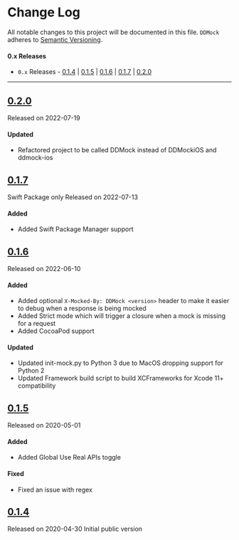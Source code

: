 # Change Log
All notable changes to this project will be documented in this file.
`DDMock` adheres to [Semantic Versioning](https://semver.org/).

#### 0.x Releases
- `0.x` Releases - [0.1.4](#014) | [0.1.5](#015) | [0.1.6](#016) | [0.1.7](#017) | [0.2.0](#020)

---
## [0.2.0](https://github.com/DeloitteDigitalAPAC/ddmock-ios/releases/tag/v0.2.0)
Released on 2022-07-19

#### Updated
- Refactored project to be called DDMock instead of DDMockiOS and ddmock-ios

## [0.1.7](https://github.com/DeloitteDigitalAPAC/ddmock-ios/releases/tag/v0.1.7)
Swift Package only
Released on 2022-07-13

#### Added
- Added Swift Package Manager support

## [0.1.6](https://github.com/DeloitteDigitalAPAC/ddmock-ios/releases/tag/v0.1.6)
Released on 2022-06-10

#### Added
- Added optional `X-Mocked-By: DDMock <version>` header to make it easier to debug when a response is being mocked
- Added Strict mode which will trigger a closure when a mock is missing for a request
- Added CocoaPod support

#### Updated
- Updated init-mock.py to Python 3 due to MacOS dropping support for Python 2
- Updated Framework build script to build XCFrameworks for Xcode 11+ compatibility

## [0.1.5](https://github.com/DeloitteDigitalAPAC/ddmock-ios/releases/tag/v0.1.5)
Released on 2020-05-01

#### Added
- Added Global Use Real APIs toggle

#### Fixed
- Fixed an issue with regex

## [0.1.4](https://github.com/DeloitteDigitalAPAC/ddmock-ios/releases/tag/v0.1.4)
Released on 2020-04-30
Initial public version
